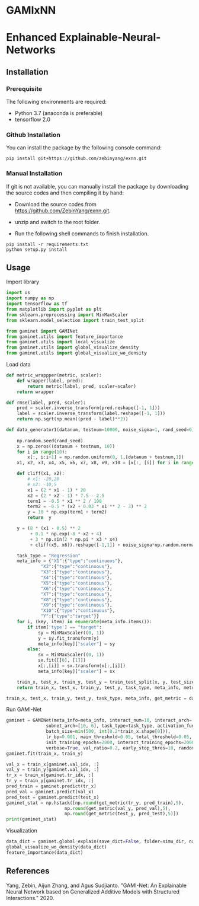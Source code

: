 # GAMIxNN
# Enhanced Explainable-Neural-Networks

## Installation 

### Prerequisite

The following environments are required:

- Python 3.7 (anaconda is preferable)
- tensorflow 2.0


### Github Installation

You can install the package by the following console command:

```shell
pip install git+https://github.com/zebinyang/exnn.git
```
        
### Manual Installation

If git is not available, you can manually install the package by downloading the source codes and then compiling it by hand:

- Download the source codes from https://github.com/ZebinYang/exnn.git.

- unzip and switch to the root folder.

- Run the following shell commands to finish installation.

```shell
pip install -r requirements.txt
python setup.py install
```


## Usage

Import library
```python
import os
import numpy as np
import tensorflow as tf
from matplotlib import pyplot as plt
from sklearn.preprocessing import MinMaxScaler
from sklearn.model_selection import train_test_split

from gaminet import GAMINet
from gaminet.utils import feature_importance
from gaminet.utils import local_visualize
from gaminet.utils import global_visualize_density
from gaminet.utils import global_visualize_wo_density
```

Load data 
```python
def metric_wrappper(metric, scaler):
    def wrapper(label, pred):
        return metric(label, pred, scaler=scaler)
    return wrapper

def rmse(label, pred, scaler):
    pred = scaler.inverse_transform(pred.reshape([-1, 1]))
    label = scaler.inverse_transform(label.reshape([-1, 1]))
    return np.sqrt(np.mean((pred - label)**2))

def data_generator1(datanum, testnum=10000, noise_sigma=1, rand_seed=0):
    
    np.random.seed(rand_seed)
    x = np.zeros((datanum + testnum, 10))
    for i in range(10):
        x[:, i:i+1] = np.random.uniform(0, 1,[datanum + testnum,1])
    x1, x2, x3, x4, x5, x6, x7, x8, x9, x10 = [x[:, [i]] for i in range(10)]

    def cliff(x1, x2):
        # x1: -20,20
        # x2: -10,5
        x1 = (2 * x1 - 1) * 20
        x2 = (2 * x2 - 1) * 7.5 - 2.5
        term1 = -0.5 * x1 ** 2 / 100
        term2 = -0.5 * (x2 + 0.03 * x1 ** 2 - 3) ** 2
        y = 10 * np.exp(term1 + term2)
        return  y

    y = (8 * (x1 - 0.5) ** 2
         + 0.1 * np.exp(-8 * x2 + 4)
         + 3 * np.sin(2 * np.pi * x3 * x4)
         + cliff(x5, x6)).reshape([-1,1]) + noise_sigma*np.random.normal(0, 1, [datanum + testnum, 1])

    task_type = "Regression"
    meta_info = {"X1":{"type":"continuous"},
             "X2":{"type":"continuous"},
             "X3":{"type":"continuous"},
             "X4":{"type":"continuous"},
             "X5":{"type":"continuous"},
             "X6":{"type":"continuous"},
             "X7":{"type":"continuous"},
             "X8":{"type":"continuous"},
             "X9":{"type":"continuous"},
             "X10":{"type":"continuous"},
             "Y":{"type":"target"}}
    for i, (key, item) in enumerate(meta_info.items()):
        if item['type'] == "target":
            sy = MinMaxScaler((0, 1))
            y = sy.fit_transform(y)
            meta_info[key]["scaler"] = sy
        else:
            sx = MinMaxScaler((0, 1))
            sx.fit([[0], [1]])
            x[:,[i]] = sx.transform(x[:,[i]])
            meta_info[key]["scaler"] = sx

    train_x, test_x, train_y, test_y = train_test_split(x, y, test_size=testnum, random_state=rand_seed)
    return train_x, test_x, train_y, test_y, task_type, meta_info, metric_wrappper(rmse, sy)

train_x, test_x, train_y, test_y, task_type, meta_info, get_metric = data_generator1(datanum=10000, testnum=10000, noise_sigma=1, rand_seed=0)
```

Run GAMI-Net
```python
gaminet = GAMINet(meta_info=meta_info, interact_num=10, interact_arch=[20, 10],
               subnet_arch=[10, 6], task_type=task_type, activation_func=tf.tanh, main_grid_size=101, interact_grid_size=51,
               batch_size=min(500, int(0.2*train_x.shape[0])),
               lr_bp=0.001, main_threshold=0.05, total_threshold=0.05,
               init_training_epochs=2000, interact_training_epochs=2000, tuning_epochs=10,
               verbose=True, val_ratio=0.2, early_stop_thres=10, random_state=0)
gaminet.fit(train_x, train_y)

val_x = train_x[gaminet.val_idx, :]
val_y = train_y[gaminet.val_idx, :]
tr_x = train_x[gaminet.tr_idx, :]
tr_y = train_y[gaminet.tr_idx, :]
pred_train = gaminet.predict(tr_x)
pred_val = gaminet.predict(val_x)
pred_test = gaminet.predict(test_x)
gaminet_stat = np.hstack([np.round(get_metric(tr_y, pred_train),5), 
                      np.round(get_metric(val_y, pred_val),5),
                      np.round(get_metric(test_y, pred_test),5)])
print(gaminet_stat)
```

Visualization
```python 
data_dict = gaminet.global_explain(save_dict=False, folder=simu_dir, name='demo_gaminet_simu1_global')
global_visualize_wo_density(data_dict)
feature_importance(data_dict)
```
References
----------
Yang, Zebin, Aijun Zhang, and Agus Sudjianto. "GAMI-Net: An Explainable Neural Network based on Generalized Additive Models with Structured Interactions." 2020.
